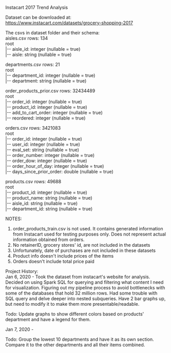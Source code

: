 Instacart 2017 Trend Analysis

Dataset can be downloaded at: https://www.instacart.com/datasets/grocery-shopping-2017  

The csvs in dataset folder and their schema:  
aisles.csv rows:  134  
root  
 |-- aisle_id: integer (nullable = true)  
 |-- aisle: string (nullable = true)  

departments.csv rows:  21  
root  
 |-- department_id: integer (nullable = true)  
 |-- department: string (nullable = true)  

order_products_prior.csv rows:  32434489  
root  
 |-- order_id: integer (nullable = true)  
 |-- product_id: integer (nullable = true)  
 |-- add_to_cart_order: integer (nullable = true)  
 |-- reordered: integer (nullable = true)  

orders.csv rows:  3421083  
root  
 |-- order_id: integer (nullable = true)  
 |-- user_id: integer (nullable = true)  
 |-- eval_set: string (nullable = true)  
 |-- order_number: integer (nullable = true)  
 |-- order_dow: integer (nullable = true)  
 |-- order_hour_of_day: integer (nullable = true)  
 |-- days_since_prior_order: double (nullable = true)  

products.csv rows:  49688  
root  
 |-- product_id: integer (nullable = true)  
 |-- product_name: string (nullable = true)  
 |-- aisle_id: string (nullable = true)  
 |-- department_id: string (nullable = true)  

NOTES:
1. order_products_train.csv is not used. It contains generated information from Instacart used for testing purposes only. Does not represent actual information obtained from orders.
2. No retainerID, grocery stores' id, are not included in the datasets
3. Unfortunately, date of purchases are not included in these datasets
4. Product info doesn't include prices of the items
5. Orders doesn't include total price paid

Project History:  
Jan 6, 2020 - Took the dataset from instacart's website for analysis. Decided on using Spark SQL for querying and filtering what content I need for visualization. Figuring out my pipeline process to avoid bottlenecks with some of the databases that hold 32 million rows. Had some trouble with SQL query and delve deeper into nested subqueries. Have 2 bar graphs up, but need to modify it to make them more presentable/readable.

Todo: Update graphs to show different colors based on products' department and have a legend for them.

Jan 7, 2020 -

Todo: Group the lowest 10 departments and have it as its own section. Compare it to the other departments and all their items combined.
